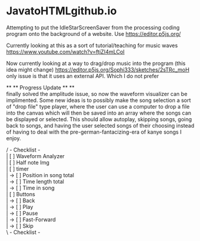 # JavatoHTMLgithub.io
Attempting to put the IdleStarScreenSaver from the processing coding program onto the background of a website.
Use https://editor.p5js.org/

Currently looking at this as a sort of tutorial/teaching for music waves
https://www.youtube.com/watch?v=ftjZI4mLCoI

Now currently looking at a way to drag/drop music into the program (this idea might change)
https://editor.p5js.org/Sophi333/sketches/2sTRc_moH
only issue is that it uses an external API. Which I do not prefer<br />

** ** Progress Update ** **<br />
finally solved the amplitude issue, so now the waveform visualizer can be implimented.
Some new ideas is to possibly make the song selection a sort of "drop file" type player,
where the user can use a computer to drop a file into the canvas which will then be saved
into an array where the songs can be displayed or selected. This should allow autoplay,
skipping songs, going back to songs, and having the user selected songs of their choosing
instead of having to deal with the pre-german-fantacizing-era of kanye songs I enjoy.

/ - Checklist - <br />
|   [ ] Waveform Analyzer<br />
|   [ ] Half note Img<br />
|   [ ] timer<br />
|   -> [ ] Position in song total<br />
|   -> [ ] Time length total<br />
|   -> [ ] Time in song<br />
|   [ ] Buttons<br />
|   -> [ ] Back<br />
|   -> [ ] Play<br />
|   -> [ ] Pause<br />
|   -> [ ] Fast-Forward<br />
|   -> [ ] Skip<br />
\ - Checklist -<br />